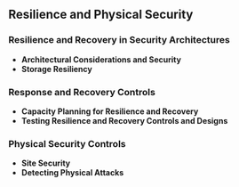 ## Resilience and Physical Security
### Resilience and Recovery in Security Architectures
* **Architectural Considerations and Security**
* **Storage Resiliency**
### Response and Recovery Controls
* **Capacity Planning for Resilience and Recovery**
* **Testing Resilience and Recovery Controls and Designs**
### Physical Security Controls
* **Site Security**
* **Detecting Physical Attacks**
